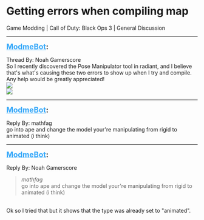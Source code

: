 # Getting errors when compiling map
Game Modding | Call of Duty: Black Ops 3 | General Discussion

---
<strong style="font-size: 1.4em;"><span style="text-decoration: underline;text-decoration-color: #34a7f9;"><span style="color:#34a7f9;">ModmeBot</span></span>:</strong>

<p>Thread By: Noah Gamerscore<br />So I recently discovered the Pose Manipulator tool in radiant, and I believe that&#39;s what&#39;s causing these two errors to show up when I try and compile. Any help would be greatly appreciated!<br /><img style="max-width: 500px;" src="https://i.imgur.com/qP0goKo.jpg"><br /><img style="max-width: 500px;" src="https://i.imgur.com/ra0ds50.jpg"></p>

---
<strong style="font-size: 1.4em;"><span style="text-decoration: underline;text-decoration-color: #34a7f9;"><span style="color:#34a7f9;">ModmeBot</span></span>:</strong>

<p>Reply By: mathfag<br />go into ape and change the model your&#39;re manipulating from rigid to animated (i think)</p>

---
<strong style="font-size: 1.4em;"><span style="text-decoration: underline;text-decoration-color: #34a7f9;"><span style="color:#34a7f9;">ModmeBot</span></span>:</strong>

<p>Reply By: Noah Gamerscore<br /><blockquote><em>mathfag</em><br />go into ape and change the model your&#39;re manipulating from rigid to animated (i think)</blockquote><br />Ok so I tried that but it shows that the type was already set to &quot;animated&quot;.</p>
